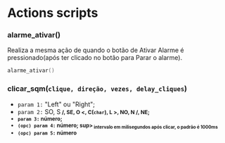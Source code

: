 # Actions scripts
### alarme_ativar()
Realiza a mesma ação de quando o botão de Ativar Alarme é pressionado(após ter clicado no botão para Parar o alarme).
```c
alarme_ativar()
```

### clicar_sqm(`clique, direção, vezes, delay_cliques`)
* `param 1:`</i>  "Left" ou "Right";
* `param 2:`</i>  SO, S<b style="font-size: 12px"> \/, SE, O<span style="font-size: 12px"> <</span>, C(`char`), L<span style="font-size: 12px"> ></span>, NO, N<b style="font-size: 12px"> /\, NE;
* `param 3:`</i> número;
* `(opc) param 4:` número; sup><sub> intervalo em milisegundos após clicar, o padrão é 1000ms </sub></sup>
* `(opc) param 5:` número
